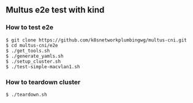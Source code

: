 ## Multus e2e test with kind

### How to test e2e

<!-- todo - this read me is ripped right from multus, so clean it up! -->


```
$ git clone https://github.com/k8snetworkplumbingwg/multus-cni.git
$ cd multus-cni/e2e
$ ./get_tools.sh
$ ./generate_yamls.sh
$ ./setup_cluster.sh
$ ./test-simple-macvlan1.sh
```

### How to teardown cluster

```
$ ./teardown.sh
```
